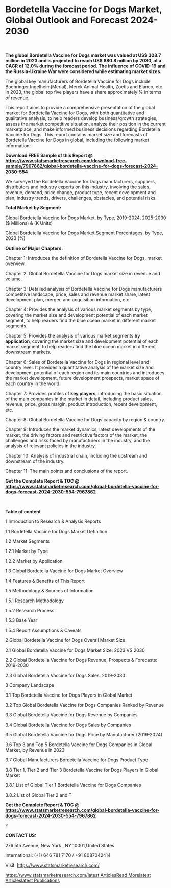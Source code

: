 <h1>Bordetella Vaccine for Dogs Market, Global Outlook and Forecast 2024-2030</h1><br/><p><strong>The global Bordetella Vaccine for Dogs market was valued at US$ 308.7 million in 2023 and is projected to reach US$ 680.8 million by 2030, at a <strong>CAGR</strong> of 12.0% during the forecast period. The influence of COVID-19 and the Russia-Ukraine War were considered while estimating market sizes.</strong></p>
 
 
 
 <p>The global key manufacturers of Bordetella Vaccine for Dogs include Boehringer Ingelheim(Merial), Merck Animal Health, Zoetis and Elanco, etc. in 2023, the global top five players have a share approximately % in terms of revenue.</p>
 
 
 
 <p>This report aims to provide a comprehensive presentation of the global market for Bordetella Vaccine for Dogs, with both quantitative and qualitative analysis, to help readers develop business/growth strategies, assess the market competitive situation, analyze their position in the current marketplace, and make informed business decisions regarding Bordetella Vaccine for Dogs. This report contains market size and forecasts of Bordetella Vaccine for Dogs in global, including the following market information:</p>
 
 
 
 <p><strong>Download FREE Sample of this Report @ <a href="https://www.statsmarketresearch.com/download-free-sample/7967862/global-bordetella-vaccine-for-dogs-forecast-2024-2030-554">https://www.statsmarketresearch.com/download-free-sample/7967862/global-bordetella-vaccine-for-dogs-forecast-2024-2030-554</a></strong></p>
 
 
 
 <p>We surveyed the Bordetella Vaccine for Dogs manufacturers, suppliers, distributors and industry experts on this industry, involving the sales, revenue, demand, price change, product type, recent development and plan, industry trends, drivers, challenges, obstacles, and potential risks.</p>
 
 
 
 <p><strong>Total Market by Segment:</strong></p>
 
 
 
 <p>Global Bordetella Vaccine for Dogs Market, by Type, 2019-2024, 2025-2030 ($ Millions) & (K Units)</p>
 
 
 
 <p>Global Bordetella Vaccine for Dogs Market Segment Percentages, by Type, 2023 (%)</p>
 
 
 
 <p><strong>Outline of Major Chapters:</strong></p>
 
 
 
 <p>Chapter 1: Introduces the definition of Bordetella Vaccine for Dogs, market overview.</p>
 
 
 
 <p>Chapter 2: Global Bordetella Vaccine for Dogs market size in revenue and volume.</p>
 
 
 
 <p>Chapter 3: Detailed analysis of Bordetella Vaccine for Dogs manufacturers competitive landscape, price, sales and revenue market share, latest development plan, merger, and acquisition information, etc.</p>
 
 
 
 <p>Chapter 4: Provides the analysis of various market segments by type, covering the market size and development potential of each market segment, to help readers find the blue ocean market in different market segments.</p>
 
 
 
 <p>Chapter 5: Provides the analysis of various market segments <strong>by application</strong>, covering the market size and development potential of each market segment, to help readers find the blue ocean market in different downstream markets.</p>
 
 
 
 <p>Chapter 6: Sales of Bordetella Vaccine for Dogs in regional level and country level. It provides a quantitative analysis of the market size and development potential of each region and its main countries and introduces the market development, future development prospects, market space of each country in the world.</p>
 
 
 
 <p>Chapter 7: Provides profiles of <strong>key players</strong>, introducing the basic situation of the main companies in the market in detail, including product sales, revenue, price, gross margin, product introduction, recent development, etc.</p>
 
 
 
 <p>Chapter 8: Global Bordetella Vaccine for Dogs capacity by region & country.</p>
 
 
 
 <p>Chapter 9: Introduces the market dynamics, latest developments of the market, the driving factors and restrictive factors of the market, the challenges and risks faced by manufacturers in the industry, and the analysis of relevant policies in the industry.</p>
 
 
 
 <p>Chapter 10: Analysis of industrial chain, including the upstream and downstream of the industry.</p>
 
 
 
 <p>Chapter 11: The main points and conclusions of the report.</p>
 
 
 
 <div><b>Get the Complete Report & TOC @ <a href="https://www.statsmarketresearch.com/global-bordetella-vaccine-for-dogs-forecast-2024-2030-554-7967862">https://www.statsmarketresearch.com/global-bordetella-vaccine-for-dogs-forecast-2024-2030-554-7967862</a></b></div>
 
 
 
 <p><br />
 
 <b>Table of content</b></p>
 
 
 
 <p>1 Introduction to Research & Analysis Reports<br />
 
 1.1 Bordetella Vaccine for Dogs Market Definition<br />
 
 1.2 Market Segments<br />
 
 1.2.1 Market by Type<br />
 
 1.2.2 Market by Application<br />
 
 1.3 Global Bordetella Vaccine for Dogs Market Overview<br />
 
 1.4 Features & Benefits of This Report<br />
 
 1.5 Methodology & Sources of Information<br />
 
 1.5.1 Research Methodology<br />
 
 1.5.2 Research Process<br />
 
 1.5.3 Base Year<br />
 
 1.5.4 Report Assumptions & Caveats<br />
 
 2 Global Bordetella Vaccine for Dogs Overall Market Size<br />
 
 2.1 Global Bordetella Vaccine for Dogs Market Size: 2023 VS 2030<br />
 
 2.2 Global Bordetella Vaccine for Dogs Revenue, Prospects & Forecasts: 2019-2030<br />
 
 2.3 Global Bordetella Vaccine for Dogs Sales: 2019-2030<br />
 
 3 Company Landscape<br />
 
 3.1 Top Bordetella Vaccine for Dogs Players in Global Market<br />
 
 3.2 Top Global Bordetella Vaccine for Dogs Companies Ranked by Revenue<br />
 
 3.3 Global Bordetella Vaccine for Dogs Revenue by Companies<br />
 
 3.4 Global Bordetella Vaccine for Dogs Sales by Companies<br />
 
 3.5 Global Bordetella Vaccine for Dogs Price by Manufacturer (2019-2024)<br />
 
 3.6 Top 3 and Top 5 Bordetella Vaccine for Dogs Companies in Global Market, by Revenue in 2023<br />
 
 3.7 Global Manufacturers Bordetella Vaccine for Dogs Product Type<br />
 
 3.8 Tier 1, Tier 2 and Tier 3 Bordetella Vaccine for Dogs Players in Global Market<br />
 
 3.8.1 List of Global Tier 1 Bordetella Vaccine for Dogs Companies<br />
 
 3.8.2 List of Global Tier 2 and T</p>
 
 
 
 <div><b>Get the Complete Report & TOC @ <a href="https://www.statsmarketresearch.com/global-bordetella-vaccine-for-dogs-forecast-2024-2030-554-7967862">https://www.statsmarketresearch.com/global-bordetella-vaccine-for-dogs-forecast-2024-2030-554-7967862</a></b></div>
 
 
 
 <p>? </p>
 
 
 
 <p><b>CONTACT US:</b><br />
 
 276 5th Avenue, New York , NY 10001,United States<br />
 
 International: (+1) 646 781 7170 / +91 8087042414<br />
 
 Visit: <a href="https://www.statsmarketresearch.com/">https://www.statsmarketresearch.com/</a><br />
 
 <a href="https://gyeongbokgung.com">https://www.statsmarketresearch.com/</a><a href="https://hallyeomaritime.com">latest Articles</a><a href="https://jingwansa.com">Read More</a><a href="https://nguoiviet.jp/">latest Articles</a><a href="https://www.intelmarketresearch.com/">latest Publications</a></p>